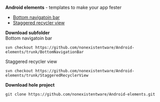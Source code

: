 <b>Android elements</b> - templates to make your app fester

- [Bottom navigatoin bar](https://github.com/nonexistentware/Android-elements/tree/dev1/BottomNavigationBar) 
- [Staggered recycler view](https://github.com/nonexistentware/Android-elements/tree/dev1/StaggeredRecyclerView) 

<b>Download subfolder</b>
</br>
Bottom navigatoin bar
```
svn checkout https://github.com/nonexistentware/Android-elements/trunk/BottomNavigationBar
```
Staggered recycler view
```
svn checkout https://github.com/nonexistentware/Android-elements/trunk/StaggeredRecyclerView
```

<b>Download hole project</b>
```
git clone https://github.com/nonexistentware/Android-elements.git
```

